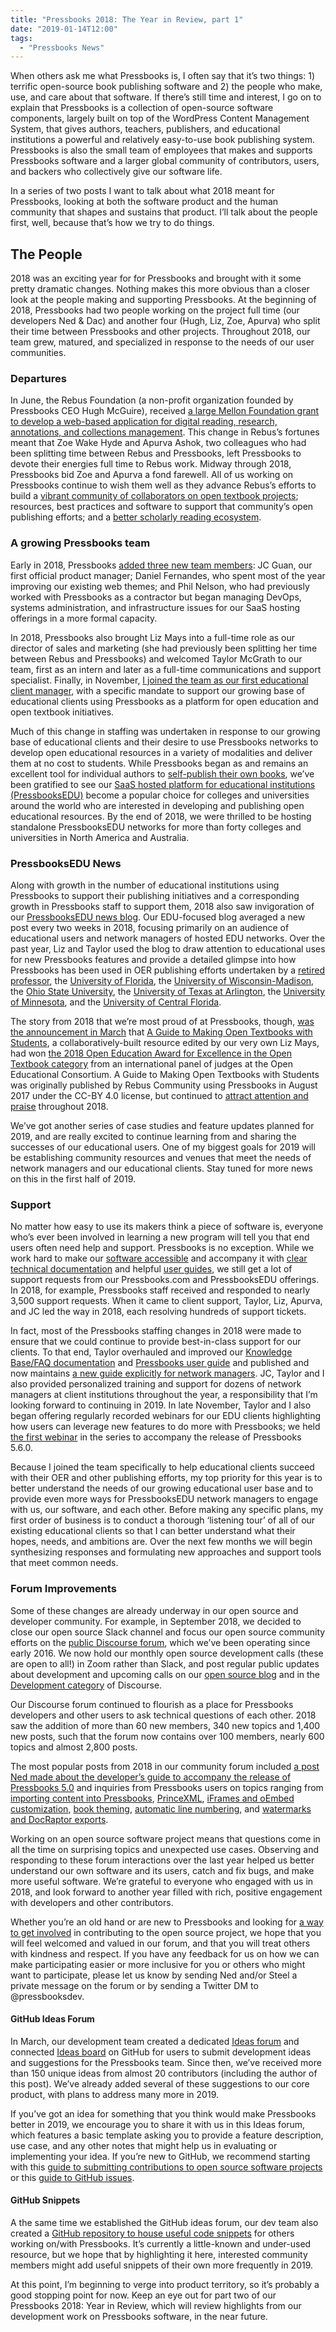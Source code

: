 ```yaml
---
title: "Pressbooks 2018: The Year in Review, part 1"
date: "2019-01-14T12:00"
tags:
  - "Pressbooks News"
---
```


When others ask me what Pressbooks is, I often say that it’s two things: 1) terrific
open-source book publishing software and 2) the people who make, use, and care about that
software. If there’s still time and interest, I go on to explain that Pressbooks is a
collection of open-source software components, largely built on top of the WordPress
Content Management System, that gives authors, teachers, publishers, and educational
institutions a powerful and relatively easy-to-use book publishing system. Pressbooks is
also the small team of employees that makes and supports Pressbooks software and a larger
global community of contributors, users, and backers who collectively give our software
life.

In a series of two posts I want to talk about what 2018 meant for Pressbooks, looking at
both the software product and the human community that shapes and sustains that product.
I’ll talk about the people first, well, because that’s how we try to do things.

## The People

2018 was an exciting year for for Pressbooks and brought with it some pretty dramatic
changes. Nothing makes this more obvious than a closer look at the people making and
supporting Pressbooks. At the beginning of 2018, Pressbooks had two people working on the
project full time (our developers Ned & Dac) and another four (Hugh, Liz, Zoe, Apurva) who
split their time between Pressbooks and other projects. Throughout 2018, our team grew,
matured, and specialized in response to the needs of our user communities.

### Departures

In June, the Rebus Foundation (a non-profit organization founded by Pressbooks CEO Hugh
McGuire), received
[a large Mellon Foundation grant to develop a web-based application for digital reading, research, annotations, and collections management](https://www.mellon.org/grants/grants-database/grants/rebus-foundation/1801-05258/).
This change in Rebus’s fortunes meant that Zoe Wake Hyde and Apurva Ashok, two colleagues
who had been splitting time between Rebus and Pressbooks, left Pressbooks to devote their
energies full time to Rebus work. Midway through 2018, Pressbooks bid Zoe and Apurva a
fond farewell. All of us working on Pressbooks continue to wish them well as they advance
Rebus’s efforts to build a
[vibrant community of collaborators on open textbook projects](https://about.rebus.community/);
resources, best practices and software to support that community’s open publishing
efforts; and a [better scholarly reading ecosystem](https://rebus.foundation/projects/).

### A growing Pressbooks team

Early in 2018, Pressbooks
[added three new team members](https://pressbooks.com/blog/meet-new-pressbooks-team-members-daniel-jc-and-phil/):
JC Guan, our first official product manager; Daniel Fernandes, who spent most of the year
improving our existing web themes; and Phil Nelson, who had previously worked with
Pressbooks as a contractor but began managing DevOps, systems administration, and
infrastructure issues for our SaaS hosting offerings in a more formal capacity.

In 2018, Pressbooks also brought Liz Mays into a full-time role as our director of sales
and marketing (she had previously been splitting her time between Rebus and Pressbooks)
and welcomed Taylor McGrath to our team, first as an intern and later as a full-time
communications and support specialist. Finally, in November,
[I joined the team as our first educational client manager](https://pressbooks.education/news/2018/10/welcome-steel-wagstaff-pressbooksedu-client-manager/),
with a specific mandate to support our growing base of educational clients using
Pressbooks as a platform for open education and open textbook initiatives.

Much of this change in staffing was undertaken in response to our growing base of
educational clients and their desire to use Pressbooks networks to develop open
educational resources in a variety of modalities and deliver them at no cost to students.
While Pressbooks began as and remains an excellent tool for individual authors to
[self-publish their own books](https://pressbooks.com/), we’ve been gratified to see our
[SaaS hosted platform for educational institutions (PressbooksEDU)](https://pressbooks.education/pressbooksedu-plans/)
become a popular choice for colleges and universities around the world who are interested
in developing and publishing open educational resources. By the end of 2018, we were
thrilled to be hosting standalone PressbooksEDU networks for more than forty colleges and
universities in North America and Australia.

### PressbooksEDU News

Along with growth in the number of educational institutions using Pressbooks to support
their publishing initiatives and a corresponding growth in Pressbooks staff to support
them, 2018 also saw invigoration of our
[PressbooksEDU news blog](https://pressbooks.education/news/). Our EDU-focused blog
averaged a new post every two weeks in 2018, focusing primarily on an audience of
educational users and network managers of hosted EDU networks. Over the past year, Liz and
Taylor used the blog to draw attention to educational uses for new Pressbooks features and
provide a detailed glimpse into how Pressbooks has been used in OER publishing efforts
undertaken by a
[retired professor](https://pressbooks.education/news/2018/03/tim-craigs-cool-japan-finds-success-as-textbook/),
the
[University of Florida](https://pressbooks.education/news/2018/09/university-of-florida-looks-to-expand-open-textbook-initiatives/),
the
[University of Wisconsin-Madison](https://pressbooks.education/news/2018/08/uw-madison-pressbooksedu-instance-supports-70-open-publishing-projects/),
the
[Ohio State University](https://pressbooks.education/news/2018/08/the-ohio-state-university-has-60-books-in-development-as-part-of-textbook-affordability-initiative/),
the
[University of Texas at Arlington](https://pressbooks.education/news/2018/08/university-of-texas-at-arlington-kicks-off-oer-program-with-eight-books-in-development/),
the
[University of Minnesota](https://pressbooks.education/news/2018/09/university-of-minnesota-publishes-research-on-affordable-content/),
and the
[University of Central Florida](https://pressbooks.education/news/2018/10/pressbooks-is-backbone-for-nascent-oer-efforts-at-university-of-central-florida/).

The story from 2018 that we’re most proud of at Pressbooks, though,
[was the announcement in March](https://pressbooks.education/news/2018/03/open-textbook-built-on-pressbooks-wins-open-education-award/)
that
[A Guide to Making Open Textbooks with Students](https://press.rebus.community/makingopentextbookswithstudents/),
a collaboratively-built resource edited by our very own Liz Mays, had won
[the 2018 Open Education Award for Excellence in the Open Textbook category](https://www.oeconsortium.org/projects/open-education-awards-for-excellence/2018-winners-of-oe-awards/2018-oe-award-winners-resources-tools-practices/)
from an international panel of judges at the Open Educational Consortium. A Guide to
Making Open Textbooks with Students was originally published by Rebus Community using
Pressbooks in August 2017 under the CC-BY 4.0 license, but continued to
[attract attention and praise](https://press.rebus.community/makingopentextbookswithstudents/back-matter/as-seen-in/)
throughout 2018.

We’ve got another series of case studies and feature updates planned for 2019, and are
really excited to continue learning from and sharing the successes of our educational
users. One of my biggest goals for 2019 will be establishing community resources and
venues that meet the needs of network managers and our educational clients. Stay tuned for
more news on this in the first half of 2019.

### Support

No matter how easy to use its makers think a piece of software is, everyone who’s ever
been involved in learning a new program will tell you that end users often need help and
support. Pressbooks is no exception. While we work hard to make our
[software accessible](/blog/2018/05/01/our-accessibility-policy-and-forthcoming-accessibility-improvements/)
and accompany it with [clear technical documentation](/docs/) and
helpful [user guides](https://guide.pressbooks.com/), we still get a lot of support
requests from our Pressbooks.com and PressbooksEDU offerings. In 2018, for example,
Pressbooks staff received and responded to nearly 3,500 support requests. When it came to
client support, Taylor, Liz, Apurva, and JC led the way in 2018, each resolving hundreds
of support tickets.

In fact, most of the Pressbooks staffing changes in 2018 were made to ensure that we could
continue to provide best-in-class support for our clients. To that end, Taylor overhauled
and improved our
[Knowledge Base/FAQ documentation](https://pressbooks.groovehq.com/help_center) and
[Pressbooks user guide](https://guide.pressbooks.com/) and published and now maintains
[a new guide explicitly for network managers](https://networkmanagerguide.pressbooks.com/).
JC, Taylor and I also provided personalized training and support for dozens of network
managers at client institutions throughout the year, a responsibility that I’m looking
forward to continuing in 2019. In late November, Taylor and I also began offering
regularly recorded webinars for our EDU clients highlighting how users can leverage new
features to do more with Pressbooks; we held
[the first webinar](https://www.youtube.com/watch?v=1nS5btUI9ek) in the series to
accompany the release of Pressbooks 5.6.0.

Because I joined the team specifically to help educational clients succeed with their OER
and other publishing efforts, my top priority for this year is to better understand the
needs of our growing educational user base and to provide even more ways for PressbooksEDU
network managers to engage with us, our software, and each other. Before making any
specific plans, my first order of business is to conduct a thorough ‘listening tour’ of
all of our existing educational clients so that I can better understand what their hopes,
needs, and ambitions are. Over the next few months we will begin synthesizing responses
and formulating new approaches and support tools that meet common needs.

### Forum Improvements

Some of these changes are already underway in our open source and developer community. For
example, in September 2018, we decided to close our open source Slack channel and focus
our open source community efforts on the
[public Discourse forum](https://discourse.pressbooks.org/), which we’ve been operating
since early 2016. We now hold our monthly open source development calls (these are open to
all!) in Zoom rather than Slack, and post regular public updates about development and
upcoming calls on our [open source blog](/blog/) and in the
[Development category](https://discourse.pressbooks.org/c/development) of Discourse.

Our Discourse forum continued to flourish as a place for Pressbooks developers and other
users to ask technical questions of each other. 2018 saw the addition of more than 60 new
members, 340 new topics and 1,400 new posts, such that the forum now contains over 100
members, nearly 600 topics and almost 2,800 posts.

The most popular posts from 2018 in our community forum included
[a post Ned made about the developer’s guide to accompany the release of Pressbooks 5.0](https://discourse.pressbooks.org/t/pressbooks-5-developer-guide/335)
and inquiries from Pressbooks users on topics ranging from
[importing content into Pressbooks](https://discourse.pressbooks.org/t/importing-content-into-pressbooks/347),
[PrinceXML](https://discourse.pressbooks.org/t/troubleshooting-princexml/445),
[iFrames and oEmbed customization](https://discourse.pressbooks.org/t/import-xml-stripping-embedded-content/423),
[book theming](https://discourse.pressbooks.org/t/theme-book-sugestions/391),
[automatic line numbering](https://discourse.pressbooks.org/t/automatic-line-numbering/369/6),
and
[watermarks and DocRaptor exports](https://discourse.pressbooks.org/t/watermarks-and-user-restrictions/467).

Working on an open source software project means that questions come in all the time on
surprising topics and unexpected use cases. Observing and responding to these forum
interactions over the last year helped us better understand our own software and its
users, catch and fix bugs, and make more useful software. We’re grateful to everyone who
engaged with us in 2018, and look forward to another year filled with rich, positive
engagement with developers and other contributors.

Whether you’re an old hand or are new to Pressbooks and looking for
[a way to get involved](/get-involved/) in contributing to the open source project, we
hope that you will feel welcomed and valued in our forum, and that you will treat others
with kindness and respect. If you have any feedback for us on how we can make
participating easier or more inclusive for you or others who might want to participate,
please let us know by sending Ned and/or Steel a private message on the forum or by
sending a Twitter DM to @pressbooksdev.

#### GitHub Ideas Forum

In March, our development team created a dedicated
[Ideas forum](https://github.com/pressbooks/ideas) and connected
[Ideas board](https://github.com/pressbooks/ideas/projects/1) on GitHub for users to
submit development ideas and suggestions for the Pressbooks team. Since then, we’ve
received more than 150 unique ideas from almost 20 contributors (including the author of
this post). We’ve already added several of these suggestions to our core product, with
plans to address many more in 2019.

If you’ve got an idea for something that you think would make Pressbooks better in 2019,
we encourage you to share it with us in this Ideas forum, which features a basic template
asking you to provide a feature description, use case, and any other notes that might help
us in evaluating or implementing your idea. If you’re new to GitHub, we recommend starting
with this
[guide to submitting contributions to open source software projects](https://opensource.guide/how-to-contribute/#how-to-submit-a-contribution)
or this [guide to GitHub issues](https://guides.github.com/features/issues/).

#### GitHub Snippets

A the same time we established the GitHub ideas forum, our dev team also created a
[GitHub repository to house useful code snippets](https://github.com/pressbooks/snippets/)
for others working on/with Pressbooks. It’s currently a little-known and under-used
resource, but we hope that by highlighting it here, interested community members might add
useful snippets of their own more frequently in 2019.

At this point, I’m beginning to verge into product territory, so it’s probably a good
stopping point for now. Keep an eye out for part two of our Pressbooks 2018: Year in
Review, which will review highlights from our development work on Pressbooks software, in
the near future.

